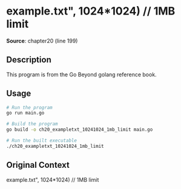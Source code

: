 # example.txt", 1024*1024) // 1MB limit

**Source**: chapter20 (line 199)

## Description

This program is from the Go Beyond golang reference book.

## Usage

```bash
# Run the program
go run main.go

# Build the program
go build -o ch20_exampletxt_10241024_1mb_limit main.go

# Run the built executable
./ch20_exampletxt_10241024_1mb_limit
```

## Original Context

example.txt", 1024*1024) // 1MB limit
